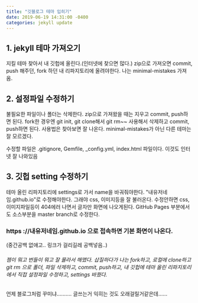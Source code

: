 ```yaml
---
title: "깃블로그 테마 입히기"
date: 2019-06-19 14:31:00 -0400
categories: jekyll update
---
```


## 1. jekyll 테마 가져오기
지킬 테마 찾아서 내 깃헙에 올린다.(인터넷에 찾으면 많다.)
zip으로 가져오면 commit, push 해주던, fork 하던 내 리파지토리에 올려야한다. 
나는 minimal-mistakes 가져옴.

## 2. 설정파일 수정하기
불필요한 파일이나 폴더는 삭제한다. zip으로 가져왔을 때는 지우고 commit, push하면 된다.
fork한 경우엔 git init, git clone해서 git rm~~ 사용해서 삭제하고 commit, push하면 된다. 사용법은 찾아보면 잘 나온다.
minimal-mistakes가 아닌 다른 테마는 잘 모르겠다.

수정할 파일은 .gitignore, Gemfile, _config.yml, index.html 파일이다.
이것도 인터넷 잘 나와있음

## 3. 깃헙 setting 수정하기
테마 올린 리파지토리에 settings로 가서 name을 바궈줘야한다. "내유저네임.github.io"로 수정해야한다. 그래야 css, 이미지등을 잘 불러온다.
수정안하면 css, 이미지파일등이 404에러 나면서 글자만 화면에 나오게된다.
GitHub Pages 부분에서도 소스부분을 master branch로 수정한다.

### https ://내유저네임.github.io 으로 접속하면 기본 화면이 나온다.
(중간공백 없애고.. 링크가 걸리길레 공백넣음..)

###### 젬이 뭐고 번들이 뭐고 잘 몰라서 해맸다. 삽질하다가 나는 fork하고, 로컬에 clone하고 git rm 으로 폴더, 파일 삭제하고, commit, push하고, 내 깃헙에 테마 올린 리파지토리에서 직접 설정파일 수정하고, settings 바꿨다.


언제 블로그처럼 꾸미냐.......... 글쓰는거 익히는 것도 오래걸릴거같은데......
